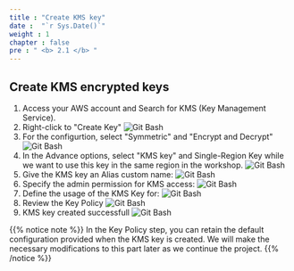 ```yaml
---
title : "Create KMS key"
date :  "`r Sys.Date()`" 
weight : 1
chapter : false
pre : " <b> 2.1 </b> "
---
```


## Create KMS encrypted keys

1. Access your AWS account and Search for KMS (Key Management Service).
2. Right-click to "Create Key"
![Git Bash](/images/1.Introduction/KMS/1.1.1-create%20KMS.jpg?width=60pc)
3. For the configurtion, select "Symmetric" and "Encrypt and Decrypt"
![Git Bash](/images/1.Introduction/KMS/1.1.2-config.jpg?width=60pc)
6. In the Advance options, select "KMS key" and Single-Region Key while we want to use this key in the same region in the workshop.
![Git Bash](/images/1.Introduction/KMS/1.1.3.jpg?width=60pc)
5. Give the KMS key an Alias custom name:
![Git Bash](/images/1.Introduction/KMS/1.1.4.jpg?width=60pc)
6. Specify the admin permission for KMS access:
![Git Bash](/images/1.Introduction/KMS/1.1.5.jpg?width=60pc) 
7. Define the usage of the KMS Key for:
![Git Bash](/images/1.Introduction/KMS/1.1.6.jpg?width=60pc) 
8. Review the Key Policy
![Git Bash](/images/1.Introduction/KMS/1.1.7-created.jpg?width=60pc) 
9. KMS key created successfull
![Git Bash](/images/1.Introduction/KMS/1.1.8.jpg?width=60pc) 

{{% notice note %}}
In the Key Policy step, you can retain the default configuration provided when the KMS key is created. We will make the necessary modifications to this part later as we continue the project.
{{% /notice %}}
